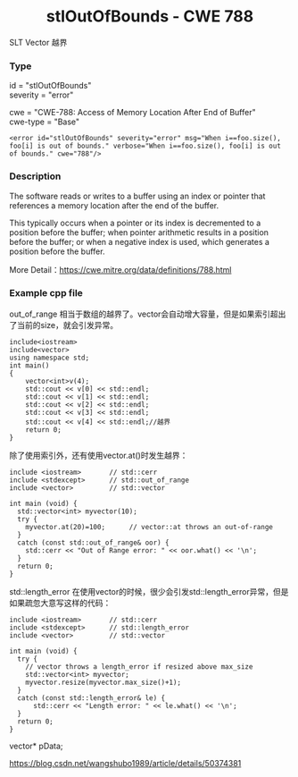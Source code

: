 # <center> stlOutOfBounds - CWE 788

SLT Vector 越界

### Type

id = "stlOutOfBounds"  
severity = "error"

cwe = "CWE-788: Access of Memory Location After End of Buffer"  
cwe-type = "Base"

    <error id="stlOutOfBounds" severity="error" msg="When i==foo.size(), foo[i] is out of bounds." verbose="When i==foo.size(), foo[i] is out of bounds." cwe="788"/>


### Description

The software reads or writes to a buffer using an index or pointer that references a memory location after the end of the buffer.

This typically occurs when a pointer or its index is decremented to a position before the buffer; when pointer arithmetic results in a position before the buffer; or when a negative index is used, which generates a position before the buffer.

More Detail：https://cwe.mitre.org/data/definitions/788.html  


### Example cpp file

out_of_range 
相当于数组的越界了。vector会自动增大容量，但是如果索引超出了当前的size，就会引发异常。

	include<iostream>
	include<vector>
	using namespace std;
	int main()
	{
	    vector<int>v(4);
	    std::cout << v[0] << std::endl;
	    std::cout << v[1] << std::endl;
	    std::cout << v[2] << std::endl;
	    std::cout << v[3] << std::endl;
	    std::cout << v[4] << std::endl;//越界
	    return 0;
	}

除了使用索引外，还有使用vector.at()时发生越界：

	include <iostream>       // std::cerr
	include <stdexcept>      // std::out_of_range
	include <vector>         // std::vector
	
	int main (void) {
	  std::vector<int> myvector(10);
	  try {
	    myvector.at(20)=100;      // vector::at throws an out-of-range
	  }
	  catch (const std::out_of_range& oor) {
	    std::cerr << "Out of Range error: " << oor.what() << '\n';
	  }
	  return 0;
	}

std::length_error 
在使用vector的时候，很少会引发std::length_error异常，但是如果疏忽大意写这样的代码：

	include <iostream>       // std::cerr
	include <stdexcept>      // std::length_error
	include <vector>         // std::vector
	
	int main (void) {
	  try {
	    // vector throws a length_error if resized above max_size
	    std::vector<int> myvector;
	    myvector.resize(myvector.max_size()+1);
	  }
	  catch (const std::length_error& le) {
	      std::cerr << "Length error: " << le.what() << '\n';
	  }
	  return 0;
	}

vector* pData;

https://blog.csdn.net/wangshubo1989/article/details/50374381